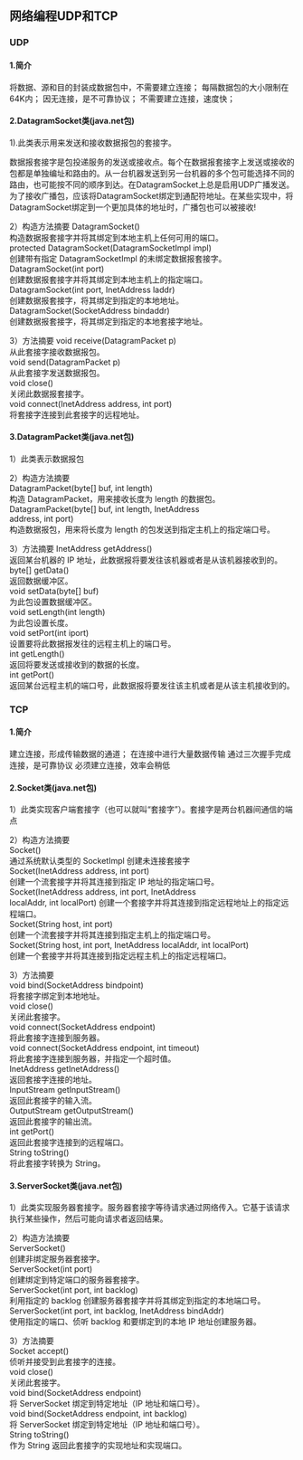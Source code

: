 ## 网络编程UDP和TCP
### UDP
#### 1.简介

将数据、源和目的封装成数据包中，不需要建立连接；
每隔数据包的大小限制在64K内；
因无连接，是不可靠协议；
不需要建立连接，速度快；


#### 2.DatagramSocket类(java.net包)
1).此类表示用来发送和接收数据报包的套接字。
<p>数据报套接字是包投递服务的发送或接收点。每个在数据报套接字上发送或接收的包都是单独编址和路由的。从一台机器发送到另一台机器的多个包可能选择不同的路由，也可能按不同的顺序到达。在DatagramSocket上总是启用UDP广播发送。为了接收广播包，应该将DatagramSocket绑定到通配符地址。在某些实现中，将DatagramSocket绑定到一个更加具体的地址时，广播包也可以被接收!</p>

2）构造方法摘要
 DatagramSocket() <br/>
   构造数据报套接字并将其绑定到本地主机上任何可用的端口。 <br/>
 protected  DatagramSocket(DatagramSocketImpl impl) <br/>
    创建带有指定 DatagramSocketImpl 的未绑定数据报套接字。 <br/>
 DatagramSocket(int port) <br/>
    创建数据报套接字并将其绑定到本地主机上的指定端口。 <br/>
 DatagramSocket(int port, InetAddress laddr) <br/>
    创建数据报套接字，将其绑定到指定的本地地址。 <br/>
 DatagramSocket(SocketAddress bindaddr) <br/>
    创建数据报套接字，将其绑定到指定的本地套接字地址。  <br/>

  3）方法摘要
 void receive(DatagramPacket p) <br/>
    从此套接字接收数据报包。 <br/>
 void send(DatagramPacket p) <br/>
    从此套接字发送数据报包。 <br/>
 void close() <br/>
    关闭此数据报套接字。 <br/>
 void connect(InetAddress address, int port) <br/>
    将套接字连接到此套接字的远程地址。<br/>

#### 3.DatagramPacket类(java.net包)
1）此类表示数据报包

2）构造方法摘要 <br/>
DatagramPacket(byte[] buf, int length) <br/>
   构造 DatagramPacket，用来接收长度为 length 的数据包。 <br/>
DatagramPacket(byte[] buf, int length, InetAddress<br/> address, int port) <br/>
   构造数据报包，用来将长度为 length 的包发送到指定主机上的指定端口号。

3）方法摘要
InetAddress getAddress() <br/>
   返回某台机器的 IP 地址，此数据报将要发往该机器或者是从该机器接收到的。 <br/>
byte[] getData() <br/>
   返回数据缓冲区。 <br/>
void setData(byte[] buf) <br/>
   为此包设置数据缓冲区。<br/>
void setLength(int length) <br/>
   为此包设置长度。 <br/>
void setPort(int iport) <br/>
   设置要将此数据报发往的远程主机上的端口号。 <br/>
int getLength() <br/>
   返回将要发送或接收到的数据的长度。 <br/>
int getPort() <br/>
   返回某台远程主机的端口号，此数据报将要发往该主机或者是从该主机接收到的。 <br/>

### TCP
#### 1.简介
建立连接，形成传输数据的通道；
在连接中进行大量数据传输
通过三次握手完成连接，是可靠协议
必须建立连接，效率会稍低

#### 2.Socket类(java.net包)
1）此类实现客户端套接字（也可以就叫“套接字”）。套接字是两台机器间通信的端点

  2）构造方法摘要 <br/>
  Socket() <br/>
     通过系统默认类型的 SocketImpl 创建未连接套接字 <br/>
  Socket(InetAddress address, int port) <br/>
     创建一个流套接字并将其连接到指定 IP 地址的指定端口号。 <br/>
  Socket(InetAddress address, int port, InetAddress<br/> localAddr, int localPort)
     创建一个套接字并将其连接到指定远程地址上的指定远程端口。<br/>
  Socket(String host, int port) <br/>
     创建一个流套接字并将其连接到指定主机上的指定端口号。<br/>
  Socket(String host, int port, InetAddress localAddr, int localPort) <br/>
     创建一个套接字并将其连接到指定远程主机上的指定远程端口。

  3）方法摘要 <br/>
  void bind(SocketAddress bindpoint) <br/>
     将套接字绑定到本地地址。 <br/>
  void close() <br/>
     关闭此套接字。 <br/>
  void connect(SocketAddress endpoint) <br/>
     将此套接字连接到服务器。 <br/>
  void connect(SocketAddress endpoint, int timeout) <br/>
     将此套接字连接到服务器，并指定一个超时值。 <br/>
  InetAddress getInetAddress() <br/>
     返回套接字连接的地址。 <br/>
  InputStream getInputStream() <br/>
     返回此套接字的输入流。 <br/>
  OutputStream getOutputStream() <br/>
     返回此套接字的输出流。 <br/>
  int getPort() <br/>
     返回此套接字连接到的远程端口。 <br/>
  String toString() <br/>
     将此套接字转换为 String。 <br/>

#### 3.ServerSocket类(java.net包)
1）此类实现服务器套接字。服务器套接字等待请求通过网络传入。它基于该请求执行某些操作，然后可能向请求者返回结果。

2）构造方法摘要 <br/>
ServerSocket() <br/>
   创建非绑定服务器套接字。 <br/>
ServerSocket(int port) <br/>
   创建绑定到特定端口的服务器套接字。 <br/>
ServerSocket(int port, int backlog) <br/>
   利用指定的 backlog 创建服务器套接字并将其绑定到指定的本地端口号。 <br/>
ServerSocket(int port, int backlog, InetAddress bindAddr)<br/>
   使用指定的端口、侦听 backlog 和要绑定到的本地 IP 地址创建服务器。 <br/>

3）方法摘要 <br/>
Socket accept() <br/>
   侦听并接受到此套接字的连接。 <br/>
void close() <br/>
   关闭此套接字。<br/>
void bind(SocketAddress endpoint) <br/>
   将 ServerSocket 绑定到特定地址（IP 地址和端口号）。 <br/>
void bind(SocketAddress endpoint, int backlog) <br/>
   将 ServerSocket 绑定到特定地址（IP 地址和端口号）。 <br/>
String toString() <br/>
   作为 String 返回此套接字的实现地址和实现端口。 <br/>    
